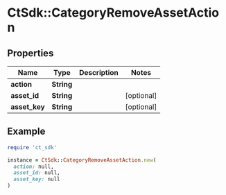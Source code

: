 # CtSdk::CategoryRemoveAssetAction

## Properties

| Name | Type | Description | Notes |
| ---- | ---- | ----------- | ----- |
| **action** | **String** |  |  |
| **asset_id** | **String** |  | [optional] |
| **asset_key** | **String** |  | [optional] |

## Example

```ruby
require 'ct_sdk'

instance = CtSdk::CategoryRemoveAssetAction.new(
  action: null,
  asset_id: null,
  asset_key: null
)
```


